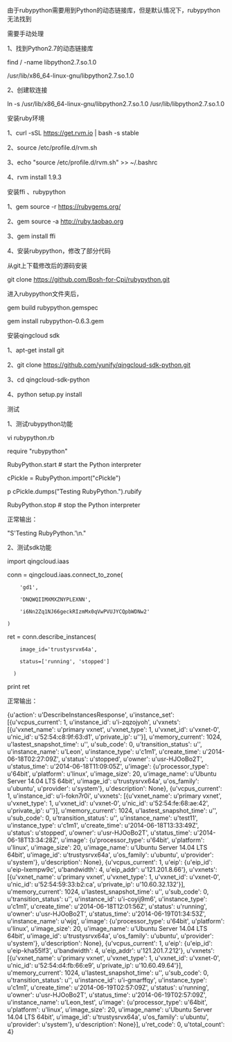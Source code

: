 
由于rubypython需要用到Python的动态链接库，但是默认情况下，rubypython无法找到

需要手动处理

1、找到Python2.7的动态链接库

find / -name libpython2.7.so.1.0

/usr/lib/x86_64-linux-gnu/libpython2.7.so.1.0

2、创建软连接

ln -s /usr/lib/x86_64-linux-gnu/libpython2.7.so.1.0  /usr/lib/libpython2.7.so.1.0

安装ruby环境

1、curl -sSL https://get.rvm.io | bash -s stable

2、source /etc/profile.d/rvm.sh

3、echo "source /etc/profile.d/rvm.sh" >> ~/.bashrc

4、rvm install 1.9.3

安装ffi 、rubypython

1、gem source -r https://rubygems.org/

2、gem source -a http://ruby.taobao.org

3、gem install ffi

4、安装rubypython，修改了部分代码

从git上下载修改后的源码安装

git clone https://github.com/Bosh-for-Cpi/rubypython.git

进入rubypython文件夹后，

gem build rubypython.gemspec

gem install rubypython-0.6.3.gem

安装qingcloud sdk

1、apt-get install git

2、git clone https://github.com/yunify/qingcloud-sdk-python.git

3、cd qingcloud-sdk-python

4、python setup.py install


测试

1、测试rubypython功能

vi rubypython.rb

require "rubypython"

RubyPython.start # start the Python interpreter

cPickle = RubyPython.import("cPickle")

p cPickle.dumps("Testing RubyPython.").rubify

RubyPython.stop # stop the Python interpreter

正常输出：

"S'Testing RubyPython.'\n."

2、测试sdk功能

import qingcloud.iaas

conn = qingcloud.iaas.connect_to_zone(

        'gd1',
        
        'DNQWQIIMXMXZNYPLEXNN',
        
        'i6Nn2Zq1NJ66geckRIzmMx0qVwPVUJYCQpbWDNw2'
        
    )

ret = conn.describe_instances(

        image_id='trustysrvx64a',
        
        status=['running', 'stopped']
        
      )
print ret

正常输出：

{u'action': u'DescribeInstancesResponse', u'instance_set': [{u'vcpus_current': 1, u'instance_id': u'i-zqzojyoh', u'vxnets': [{u'vxnet_name': u'primary vxnet', u'vxnet_type': 1, u'vxnet_id': u'vxnet-0', u'nic_id': u'52:54:c8:9f:63:d1', u'private_ip': u''}], u'memory_current': 1024, u'lastest_snapshot_time': u'', u'sub_code': 0, u'transition_status': u'', u'instance_name': u'Leon', u'instance_type': u'c1m1', u'create_time': u'2014-06-18T02:27:09Z', u'status': u'stopped', u'owner': u'usr-HJOoBo2T', u'status_time': u'2014-06-18T11:09:05Z', u'image': {u'processor_type': u'64bit', u'platform': u'linux', u'image_size': 20, u'image_name': u'Ubuntu Server 14.04 LTS 64bit', u'image_id': u'trustysrvx64a', u'os_family': u'ubuntu', u'provider': u'system'}, u'description': None}, {u'vcpus_current': 1, u'instance_id': u'i-fokn7r0i', u'vxnets': [{u'vxnet_name': u'primary vxnet', u'vxnet_type': 1, u'vxnet_id': u'vxnet-0', u'nic_id': u'52:54:fe:68:ae:42', u'private_ip': u''}], u'memory_current': 1024, u'lastest_snapshot_time': u'', u'sub_code': 0, u'transition_status': u'', u'instance_name': u'test11', u'instance_type': u'c1m1', u'create_time': u'2014-06-18T13:33:49Z', u'status': u'stopped', u'owner': u'usr-HJOoBo2T', u'status_time': u'2014-06-18T13:34:28Z', u'image': {u'processor_type': u'64bit', u'platform': u'linux', u'image_size': 20, u'image_name': u'Ubuntu Server 14.04 LTS 64bit', u'image_id': u'trustysrvx64a', u'os_family': u'ubuntu', u'provider': u'system'}, u'description': None}, {u'vcpus_current': 1, u'eip': {u'eip_id': u'eip-lxempw9c', u'bandwidth': 4, u'eip_addr': u'121.201.8.66'}, u'vxnets': [{u'vxnet_name': u'primary vxnet', u'vxnet_type': 1, u'vxnet_id': u'vxnet-0', u'nic_id': u'52:54:59:33:b2:ca', u'private_ip': u'10.60.32.132'}], u'memory_current': 1024, u'lastest_snapshot_time': u'', u'sub_code': 0, u'transition_status': u'', u'instance_id': u'i-coyij9m6', u'instance_type': u'c1m1', u'create_time': u'2014-06-18T12:01:56Z', u'status': u'running', u'owner': u'usr-HJOoBo2T', u'status_time': u'2014-06-19T01:34:53Z', u'instance_name': u'wjq', u'image': {u'processor_type': u'64bit', u'platform': u'linux', u'image_size': 20, u'image_name': u'Ubuntu Server 14.04 LTS 64bit', u'image_id': u'trustysrvx64a', u'os_family': u'ubuntu', u'provider': u'system'}, u'description': None}, {u'vcpus_current': 1, u'eip': {u'eip_id': u'eip-kha55lf3', u'bandwidth': 4, u'eip_addr': u'121.201.7.212'}, u'vxnets': [{u'vxnet_name': u'primary vxnet', u'vxnet_type': 1, u'vxnet_id': u'vxnet-0', u'nic_id': u'52:54:d4:fb:66:e9', u'private_ip': u'10.60.49.64'}], u'memory_current': 1024, u'lastest_snapshot_time': u'', u'sub_code': 0, u'transition_status': u'', u'instance_id': u'i-gmarffqy', u'instance_type': u'c1m1', u'create_time': u'2014-06-19T02:57:09Z', u'status': u'running', u'owner': u'usr-HJOoBo2T', u'status_time': u'2014-06-19T02:57:09Z', u'instance_name': u'Leon_test', u'image': {u'processor_type': u'64bit', u'platform': u'linux', u'image_size': 20, u'image_name': u'Ubuntu Server 14.04 LTS 64bit', u'image_id': u'trustysrvx64a', u'os_family': u'ubuntu', u'provider': u'system'}, u'description': None}], u'ret_code': 0, u'total_count': 4}
